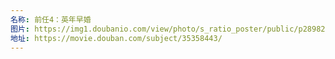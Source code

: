 ```yaml
---
名称: 前任4：英年早婚
图片: https://img1.doubanio.com/view/photo/s_ratio_poster/public/p2898244180.webp
地址: https://movie.douban.com/subject/35358443/
---
```

